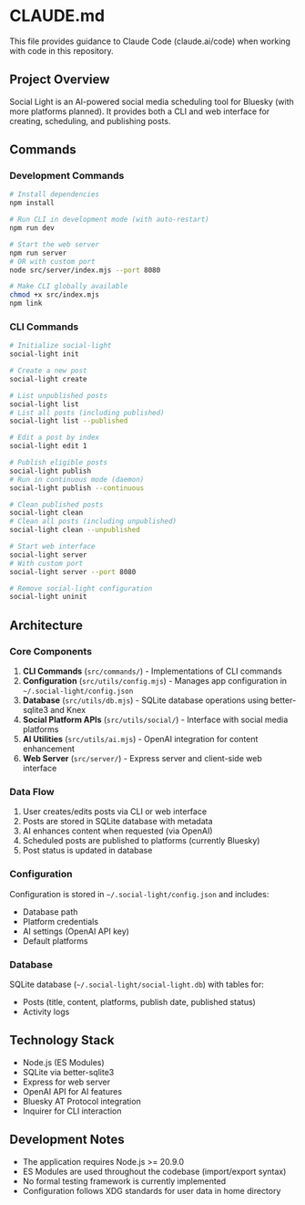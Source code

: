 # CLAUDE.md

This file provides guidance to Claude Code (claude.ai/code) when working with code in this repository.

## Project Overview

Social Light is an AI-powered social media scheduling tool for Bluesky (with more platforms planned). It provides both a CLI and web interface for creating, scheduling, and publishing posts.

## Commands

### Development Commands

```bash
# Install dependencies
npm install

# Run CLI in development mode (with auto-restart)
npm run dev

# Start the web server
npm run server
# OR with custom port
node src/server/index.mjs --port 8080

# Make CLI globally available
chmod +x src/index.mjs
npm link
```

### CLI Commands

```bash
# Initialize social-light
social-light init

# Create a new post
social-light create

# List unpublished posts
social-light list
# List all posts (including published)
social-light list --published

# Edit a post by index
social-light edit 1

# Publish eligible posts
social-light publish
# Run in continuous mode (daemon)
social-light publish --continuous

# Clean published posts
social-light clean
# Clean all posts (including unpublished)
social-light clean --unpublished

# Start web interface
social-light server
# With custom port
social-light server --port 8080

# Remove social-light configuration
social-light uninit
```

## Architecture

### Core Components

1. **CLI Commands** (`src/commands/`) - Implementations of CLI commands
2. **Configuration** (`src/utils/config.mjs`) - Manages app configuration in `~/.social-light/config.json`
3. **Database** (`src/utils/db.mjs`) - SQLite database operations using better-sqlite3 and Knex
4. **Social Platform APIs** (`src/utils/social/`) - Interface with social media platforms
5. **AI Utilities** (`src/utils/ai.mjs`) - OpenAI integration for content enhancement
6. **Web Server** (`src/server/`) - Express server and client-side web interface

### Data Flow

1. User creates/edits posts via CLI or web interface
2. Posts are stored in SQLite database with metadata
3. AI enhances content when requested (via OpenAI)
4. Scheduled posts are published to platforms (currently Bluesky)
5. Post status is updated in database

### Configuration

Configuration is stored in `~/.social-light/config.json` and includes:
- Database path
- Platform credentials
- AI settings (OpenAI API key)
- Default platforms

### Database

SQLite database (`~/.social-light/social-light.db`) with tables for:
- Posts (title, content, platforms, publish date, published status)
- Activity logs

## Technology Stack

- Node.js (ES Modules)
- SQLite via better-sqlite3
- Express for web server
- OpenAI API for AI features
- Bluesky AT Protocol integration
- Inquirer for CLI interaction

## Development Notes

- The application requires Node.js >= 20.9.0
- ES Modules are used throughout the codebase (import/export syntax)
- No formal testing framework is currently implemented
- Configuration follows XDG standards for user data in home directory